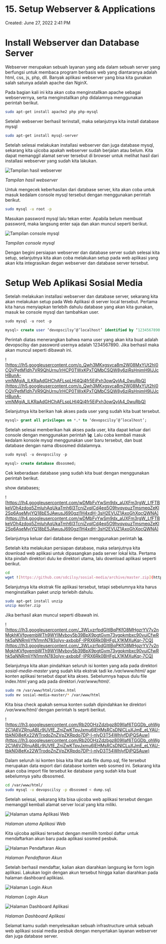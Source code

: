 # 15. Setup Webserver & Applications

Created: June 27, 2022 2:41 PM

# **Install Webserver dan Database Server**

Webserver merupakan sebuah layanan yang ada dalam sebuah server yang berfungsi untuk membaca program berbasis web yang diantaranya adalah html, css, js, php, dll. Banyak aplikasi webserver yang bisa kita gunakan salah satunya adalah apache dan NginX.

Pada bagian kali ini kita akan coba menginstallkan apache sebagai webservernya, serta menginstallkan php didalamnya menggunakan perintah berikut.

```bash
sudo apt-get install apache2 php php-mysql
```

Setelah webserver berhasil terinstall, maka selanjutnya kita install database mysql

```bash
sudo apt-get install mysql-server
```

Setelah selesai melakukan installasi webserver dan juga database mysql, sekarang kita ujicoba apakah webserver sudah berjalan atau belum. Kita dapat memanggil alamat server tersebut di browser untuk melihat hasil dari installasi webserver yang sudah kita lakukan.

![*Tampilan hasil webserver*](https://lh6.googleusercontent.com/Xgsy_QfYCzUa5804zI49viuwhwzIWqQ7wV40DfzH5zClkDT480B1Twg5pE1_ovt1Sb1q5c-3CmJ8RxcEjiK4Hfs8yks507PA2Zx3Ahh5w7SXXWIjqD5b2OIag0PDQXbotwi4kgKCIN8BBW5VJg)

*Tampilan hasil webserver*

Untuk mengecek keberhasilan dari database server, kita akan coba untuk masuk kedalam console mysql tersebut dengan menggunakan perintah berikut.

```bash
sudo mysql -u root -p
```

Masukan password mysql lalu tekan enter. Apabila belum membuat password, maka langsung enter saja dan akan muncul seperti berikut.

![*Tampilan console mysql*](https://lh4.googleusercontent.com/7qFUk0xmwyCPUh_vBrsHSezAPV2cOoSJe6oQThXdjSK55t1Na2L-aFjXAMNIMdD-DFymugSBOp4dfswLhb3P_0Zjc4DWefxNXlR_8A5fk-vTU8p2lVn5nyc9IUJmXa6Udn5D0QtjmaLAzQnZfw)

*Tampilan console mysql*

Dengan begini persiapan webserver dan database server sudah selesai kita setup, selanjutnya kita akan coba melakukan setup pada web aplikasi yang akan kita integrasikan degan webserver dan database server tersebut.

# **Setup Web Aplikasi Sosial Media**

Setelah melakukan installasi webserver dan database server, sekarang kita akan melakukan setup pada Web Aplikasi di server local tersebut. Pertama kita harus menyiapkan terlebih dahulu database yang akan kita gunakan, masuk ke console mysql dan tambahkan user.

```sql
sudo mysql -u root -p

mysql> create user ‘devopscilsy’@’localhost’ identified by ‘1234567890’;
```

Perintah diatas menerangkan bahwa nama user yang akan kita buat adalah devopscilsy dan password usernya adalah 1234567890. Jika berhasil maka akan muncul seperti dibawah ini.

![https://lh5.googleusercontent.com/o_Qwh3MKxgsvca8m2W08MxYUt2hI0CQVPetM1dh7VR9QhUrnu1rHCP0TWxKPxTQMbCSQW8y6ziRsHnjmH9IJJcHBunA-vmNMgiA_lLKRaAdGHChAFLspLHI4Qi4fr5EjPxh3owQyIA4_0wuRbQ](https://lh5.googleusercontent.com/o_Qwh3MKxgsvca8m2W08MxYUt2hI0CQVPetM1dh7VR9QhUrnu1rHCP0TWxKPxTQMbCSQW8y6ziRsHnjmH9IJJcHBunA-vmNMgiA_lLKRaAdGHChAFLspLHI4Qi4fr5EjPxh3owQyIA4_0wuRbQ)

Selanjutnya kita berikan hak akses pada user yang sudah kita buat tersebut.

```sql
mysql> grant all privileges on *.* to ‘devopscilsy’@’localhost’;
```

Setelah selesai memberikan hak akses pada user, kita dapat keluar dari console dengan menggunakan perintah ***\q**.* Lalu coba kembali masuk kedalam konsole mysql menggunakan user baru tersebut, dan buat database dengan nama dbsosmed didalamnya.

```sql
sudo mysql -u devopscilsy -p

mysql> create database dbsosmed;
```

Cek keberadaan database yang sudah kita buat dengan menggunakan perintah berikut.

show databases;

![https://lh4.googleusercontent.com/wDMbFvYwSm9dx_aUXFm3rgW_LfFTBkeVOh4zdoq5ZmluhAqUkaTmh6l3TcniZvqICd4eq5O9hvqypuzTmsmeqZeKl2Sp6AseMyjYQ18bE5JAwusJ690gzI1H4xdH-3sH2EVUZ1AxoGhXqcQWNA](https://lh4.googleusercontent.com/wDMbFvYwSm9dx_aUXFm3rgW_LfFTBkeVOh4zdoq5ZmluhAqUkaTmh6l3TcniZvqICd4eq5O9hvqypuzTmsmeqZeKl2Sp6AseMyjYQ18bE5JAwusJ690gzI1H4xdH-3sH2EVUZ1AxoGhXqcQWNA)

Selanjutnya keluar dari database dengan menggunakan perintah ***\q.***

Setelah kita melakukan persiapan database, maka selanjutnya kita download web aplikasi untuk dipasangkan pada server lokal kita. Pertama kita pindah direktori dulu ke direktori utama, lalu download aplikasi seperti berikut.

```bash
cd
wget ![https://github.com/sdcilsy/sosial-media/archive/master.zip](https://github.com/sdcilsy/sosial-media/archive/master.zip)
```

Selanjutnya kita ekstrak file aplikasi tersebut, tetapi sebelumnya kita harus menginstallkan paket unzip terlebih dahulu.

```bash
sudo apt-get install unzip
unzip master.zip
```

Jika berhasil akan muncul seperti dibawah ini.

![https://lh3.googleusercontent.com/_3WLvzrfpdGItIBqPKfO8MHgzrYV7v2nMgkhKVfgvembWTh9WYIMvboy5b39BpX9pgtGvm73vgpkmbxc90vuiCfwRhk5aNNRmIjYN1mnN783oIyv-axbobF-IPRX6Rk0BHFgLX1KMXuKqr-7CQ](https://lh3.googleusercontent.com/_3WLvzrfpdGItIBqPKfO8MHgzrYV7v2nMgkhKVfgvembWTh9WYIMvboy5b39BpX9pgtGvm73vgpkmbxc90vuiCfwRhk5aNNRmIjYN1mnN783oIyv-axbobF-IPRX6Rk0BHFgLX1KMXuKqr-7CQ)

Selanjutnya kita akan pindahkan seluruh isi konten yang ada pada direktori *sosial-media-master* yang sudah kita ekstrak tadi ke */var/www/html/* agar konten aplikasi tersebut dapat kita akses. Sebelumnya hapus dulu file index.html yang ada pada direktori */var/www/html/*.

```bash
sudo rm /var/www/html/index.html
sudo mv sosial-media-master/* /var/www/html
```

Kita bisa check apakah semua konten sudah dipindahkan ke direktori */var/www/html/* dengan perintah ls seprti berikut.

![https://lh3.googleusercontent.com/Rb20OHzZdzbgz809IIaf6TGGDb_ohWg2C1A6VZRnuABLr9UVfE_ZniZwKTpvJxmu6IEHMsRCsDNlCLuXJmE_eLYAU-tbkN0j8eKx22WTrodoZnZVpZKRpdo7DP-I-nlyD3T54WhIyfDjPQSAuw](https://lh3.googleusercontent.com/Rb20OHzZdzbgz809IIaf6TGGDb_ohWg2C1A6VZRnuABLr9UVfE_ZniZwKTpvJxmu6IEHMsRCsDNlCLuXJmE_eLYAU-tbkN0j8eKx22WTrodoZnZVpZKRpdo7DP-I-nlyD3T54WhIyfDjPQSAuw)

Dalam seluruh isi konten bisa kita lihat ada file dump.sql, file tersebut merupakan data export dari database konten web sosmed ini. Sekarang kita akan coba import file tersebut ke database yang sudah kita buat sebelumnya yaitu dbsosmed.

```bash
cd /var/www/html/
sudo mysql -u devopscilsy -p dbsosmed < dump.sql
```

Setelah selesai, sekarang kita bisa ujicoba web aplikasi tersebut dengan memanggil kembali alamat server local yang kita miliki.

![*Halaman utama Aplikasi Web*](https://lh6.googleusercontent.com/6UoLJZgVSe9iaS8afG35rPCKNTiCZqc84kRtkoXQMjIT77CPC6K6Yl_TbdW4_3U2aAU3TEItH7SpGBRFHSnLf5IDZzk1F7__88s8HY3Um0sAKXMO9vqPY0up3Nc3hdea0rPvJ4LEC-APomnT4g)

*Halaman utama Aplikasi Web*

Kita ujicoba aplikasi tersebut dengan memilih tombol daftar untuk mendaftarkan akun baru pada aplikasi sosmed pesbuk.

![*Halaman Pendaftaran Akun*](https://lh5.googleusercontent.com/XnW9EH1c1MHxLtjsyA-qYa9EdygkedkEFC1b8uKfECqaXza392WjtX4lWGBmjAgutfKNVeQznkCcdwB5ZGSvH0SMSWQgNt6oVAPvoJMFIfSlDBBQ8NzJWBScrwkCxeZ_dLYksfkXfmgUs5a5eA)

*Halaman Pendaftaran Akun*

Setelah berhasil mendaftar, kalian akan diarahkan langsung ke form login aplikasi. Lakukan login dengan akun tersebut hingga kalian diarahkan pada halaman dashboard aplikiasi.

![*Halaman Login Akun*](https://lh6.googleusercontent.com/7bq7kOx2rKaPHh2KXVj_1PrzT2du96QdcdaW3ZeODGVl_qTiFSo32Mj6KMrdXJxHb33_QZLQ82JHuChfokwDyuZQCKJfvEYrkFN5yzfHv9JaOKue9A1r0sZo9pWD9zqQHJEc9NR1hkOovUvAkw)

*Halaman Login Akun*

![*Halaman Dashboard Aplikasi*](https://lh6.googleusercontent.com/A0GROhUOTbHYLdg6W2IQ1Y8WsoUS2mSOZdJbIFolbLhP046gSMLfMhxTa6cZAqXu_MK4ud5dVArYDDt-hnZ_dNMvNcEmFoOZPnrrp0qBy5ulsEHT8GqCy9wYPANNB-ktUv8hyZYR_7FpFbvo5g)

*Halaman Dashboard Aplikasi*

Selamat kamu sudah menyelesaikan sebuah infrastructure untuk sebuah web aplikasi sosial media pesbuk dengan menyertakan layanan webserver dan juga database server.
